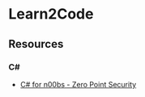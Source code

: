 # Learn2Code

## Resources

### C#

- [C# for n00bs - Zero Point Security](https://training.zeropointsecurity.co.uk/courses/csharp-for-n00bs)